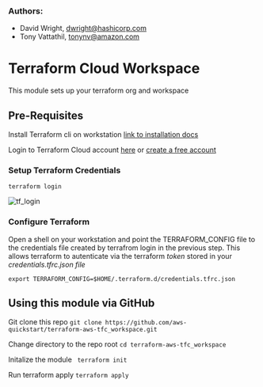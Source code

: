 
### Authors:
- David Wright, dwright@hashicorp.com
- Tony Vattathil, tonynv@amazon.com


# Terraform Cloud Workspace
This module sets up your terraform org and workspace

## Pre-Requisites
Install Terraform cli on workstation [link to installation docs](https://learn.hashicorp.com/tutorials/terraform/install-cli)

Login to Terraform Cloud account [here](https://app.terraform.io/) or  [create a free account](https://app.terraform.io/signup/account)


### Setup Terraform Credentials
`terraform login`

![tf_login](https://user-images.githubusercontent.com/5912128/94082035-da803f80-fdb4-11ea-902c-e4aa1003ac22.gif)

### Configure Terraform

Open a shell on your workstation and point the TERRAFORM_CONFIG file to the credentials file created by terrafrom login in the previous step. This allows terraform to autenticate via the terraform _token_ stored in your _credentials.tfrc.json file_

`export TERRAFORM_CONFIG=$HOME/.terraform.d/credentials.tfrc.json`

## Using this module via GitHub
Git clone this repo
`git clone https://github.com/aws-quickstart/terraform-aws-tfc_workspace.git`

Change directory to the repo root
`cd terraform-aws-tfc_workspace`

Initalize the module
` terraform init`

Run terraform apply
`terraform apply`
